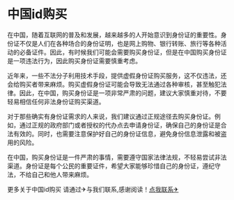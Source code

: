 # 中国id购买

在中国，随着互联网的普及和发展，越来越多的人开始意识到身份证的重要性。身份证不仅是人们在各种场合的身份证明，也是网上购物、银行转账、旅行等各种活动的必备证件。因此，有时候我们可能会需要购买身份证，但是在中国购买身份证是一项违法行为，因此购买身份证需要慎重考虑。

近年来，一些不法分子利用技术手段，提供虚假身份证购买服务，这不仅违法，还会给购买者带来麻烦。购买虚假身份证可能会导致无法通过各种审核，甚至触犯法律。因此，在中国，购买身份证是一项非常严肃的问题，建议大家慎重对待，不要轻易相信任何非法身份证购买渠道。

对于那些确实有身份证需求的人来说，我们建议通过正规途径去购买身份证。例如，通过正规的政府部门或者授权的代办点去申请身份证，确保自己的身份证是合法有效的。同时，也需要注意保护好自己的身份证信息，避免身份信息泄露和被盗用的风险。

在中国，购买身份证是一件严肃的事情，需要遵守国家法律法规，不轻易尝试非法渠道。身份证是每个公民的重要证件，希望大家能够珍惜自己的身份证，遵纪守法，不给自己和他人带来麻烦。

更多关于中国id购买 请通过✈与我们联系,感谢阅读！[点我联系✈](https://bbs.G208.com)